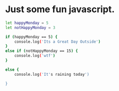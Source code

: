 <!-- ---
title: Fun JavaScript
date: 2023-03-29 +/-0800
categories: [Coding, How-to]
tags: [javascript]
--- -->




# Just some fun javascript.

```bash
let happyMonday = 5
let notHappyMonday = 3

if (happyMonday == 5) {
    console.log('Its a Great Day Outside')
}
else if (notHappyMonday == 15) {
    console.log('wtf')
}

else {
    console.log('It's raining today')

}
```